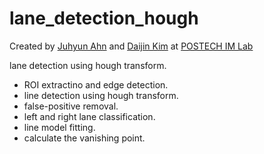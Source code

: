 # lane_detection_hough
Created by [Juhyun Ahn](http://imlab.postech.ac.kr/members.htm) and [Daijin Kim](http://imlab.postech.ac.kr/members_d.htm) at [POSTECH IM Lab](http://imlab.postech.ac.kr)

lane detection using hough transform.
- ROI extractino and edge detection.
- line detection using hough transform.
- false-positive removal.
- left and right lane classification.
- line model fitting.
- calculate the vanishing point.
